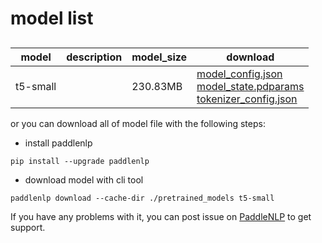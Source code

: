 #  model list

##  

| model  | description | model_size  | download         |
| --- | --- | --- | --- |
|t5-small|  | 230.83MB | [model_config.json](https://bj.bcebos.com/paddlenlp/models/community/t5-small/model_config.json)<br>[model_state.pdparams](https://bj.bcebos.com/paddlenlp/models/community/t5-small/model_state.pdparams)<br>[tokenizer_config.json](https://bj.bcebos.com/paddlenlp/models/community/t5-small/tokenizer_config.json) |

or you can download all of model file with the following steps:

* install paddlenlp

```shell
pip install --upgrade paddlenlp
```

* download model with cli tool

```shell
paddlenlp download --cache-dir ./pretrained_models t5-small
```

If you have any problems with it, you can post issue on [PaddleNLP](https://github.com/PaddlePaddle/PaddleNLP) to get support.
